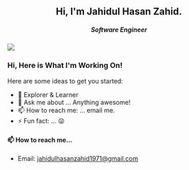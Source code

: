 <h2 align="center">Hi, I'm Jahidul Hasan Zahid.</h2>
<h5 align="center">Software Engineer</h5>
<img src="https://anku255.github.io/assets/img/posts/hello-world.jpg" align="center"/>

### Hi, Here is What I'm Working On!

Here are some ideas to get you started:

- 🔭 Explorer & Learner
- 💬 Ask me about ... Anything awesome!
- 📫 How to reach me: ... email me.
- ⚡ Fun fact: ... 😜

#### 📫 How to reach me...

- Email: jahidulhasanzahid1971@gmail.com
